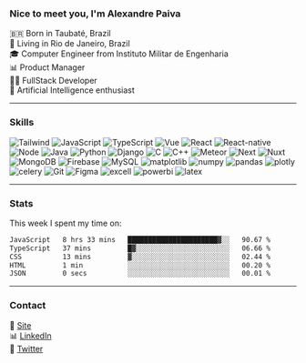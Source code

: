 ### Nice to meet you, I'm Alexandre Paiva

🇧🇷 Born in Taubaté, Brazil <br>
📍 Living in Rio de Janeiro, Brazil <br>
🎓 Computer Engineer from Instituto Militar de Engenharia <br>
📊 Product Manager <br>
👨‍💻 FullStack Developer <br>
🤖 Artificial Intelligence enthusiast <br>

----

### Skills

<p>
	<img alt="Tailwind" src="https://img.shields.io/badge/Tailwind_CSS-38B2AC?style=for-the-badge&logo=tailwind-css&logoColor=white" />
	<img alt="JavaScript" src="https://img.shields.io/badge/JavaScript-323330?style=for-the-badge&logo=javascript&logoColor=F7DF1E" />
	<img alt="TypeScript" src="https://img.shields.io/badge/TypeScript-007ACC?style=for-the-badge&logo=typescript&logoColor=white" />
	<img alt="Vue" src="https://img.shields.io/badge/Vue.js-35495E?style=for-the-badge&logo=vuedotjs&logoColor=4FC08D" />
	<img alt="React" src="https://img.shields.io/badge/React-20232A?style=for-the-badge&logo=react&logoColor=61DAFB" />
	<img alt="React-native" src="https://img.shields.io/badge/React_Native-20232A?style=for-the-badge&logo=react&logoColor=61DAFB" />
	<img alt="Node" src="https://img.shields.io/badge/Node.js-43853D?style=for-the-badge&logo=node.js&logoColor=white" />
	<img alt="Java" src="https://img.shields.io/badge/Java-ED8B00?style=for-the-badge&logo=java&logoColor=white" />
	<img alt="Python" src="https://img.shields.io/badge/Python-14354C?style=for-the-badge&logo=python&logoColor=white" />
	<img alt="Django" src="https://img.shields.io/badge/Django-092E20?style=for-the-badge&logo=django&logoColor=green" />
	<img alt="C" src="https://img.shields.io/badge/C-00599C?style=for-the-badge&logo=c&logoColor=white" />
	<img alt="C++" src="https://img.shields.io/badge/C%2B%2B-00599C?style=for-the-badge&logo=c%2B%2B&logoColor=white" />
	<img alt="Meteor" src="https://img.shields.io/badge/meteorjs-%23d74c4c.svg?style=for-the-badge&logo=meteor&logoColor=white" />
	<img alt="Next" src="https://img.shields.io/badge/Next-black?style=for-the-badge&logo=next.js&logoColor=white" />
	<img alt="Nuxt" src="https://img.shields.io/badge/nuxt.js-00DC82?style=for-the-badge&logo=nuxt.js&logoColor=white" />
	<img alt="MongoDB" src="https://img.shields.io/badge/MongoDB-4EA94B?style=for-the-badge&logo=mongodb&logoColor=white" />
	<img alt="Firebase" src="https://img.shields.io/badge/Firebase-F29D0C?style=for-the-badge&logo=firebase&logoColor=white" />
	<img alt="MySQL" src="https://img.shields.io/badge/mysql-4479A1.svg?style=for-the-badge&logo=mysql&logoColor=white" />
	<img alt="matplotlib" src="https://img.shields.io/badge/Matplotlib-%23ffffff.svg?style=for-the-badge&logo=Matplotlib&logoColor=black" />
	<img alt="numpy" src="https://img.shields.io/badge/numpy-%23013243.svg?style=for-the-badge&logo=numpy&logoColor=white" />
	<img alt="pandas" src="https://img.shields.io/badge/pandas-%23150458.svg?style=for-the-badge&logo=pandas&logoColor=white" />
	<img alt="plotly" src="https://img.shields.io/badge/Plotly-%233F4F75.svg?style=for-the-badge&logo=plotly&logoColor=white" />
	<img alt="celery" src="https://img.shields.io/static/v1?style=for-the-badge&message=Celery&color=37814A&logo=Celery&logoColor=FFFFFF&label" />
	<img alt="Git" src="https://img.shields.io/badge/Git-E34F26?style=for-the-badge&logo=git&logoColor=white" />
	<img alt="Figma" src="https://img.shields.io/badge/figma-%23F24E1E.svg?style=for-the-badge&logo=figma&logoColor=white" />
	<img alt="excell" src="https://img.shields.io/badge/Microsoft_Excel-217346?style=for-the-badge&logo=microsoft-excel&logoColor=white" />
	<img alt="powerbi" src="https://img.shields.io/badge/power_bi-F2C811?style=for-the-badge&logo=powerbi&logoColor=black" />
	<img alt="latex" src="https://img.shields.io/badge/latex-%23008080.svg?style=for-the-badge&logo=latex&logoColor=white" />
</p>

----

### Stats

This week I spent my time on:
```txt
JavaScript   8 hrs 33 mins   ██████████████████████▓░░   90.67 %
TypeScript   37 mins         █▓░░░░░░░░░░░░░░░░░░░░░░░   06.66 %
CSS          13 mins         ▓░░░░░░░░░░░░░░░░░░░░░░░░   02.44 %
HTML         1 min           ░░░░░░░░░░░░░░░░░░░░░░░░░   00.20 %
JSON         0 secs          ░░░░░░░░░░░░░░░░░░░░░░░░░   00.01 %
```


----

### Contact

🚀 [Site](https://alxpv.vercel.app/) <br>
📊 [LinkedIn](https://www.linkedin.com/in/paiva240/) <br>
💬 [Twitter](https://x.com/Alexaandrepaiva) <br>
